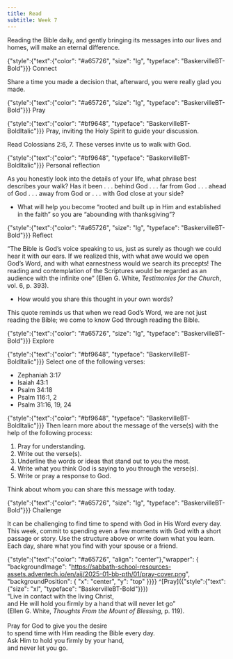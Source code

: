 ```yaml
---
title: Read
subtitle: Week 7
---
```


Reading the Bible daily, and gently bringing its messages into our lives and homes, will make an eternal difference.

{"style":{"text":{"color": "#a65726", "size": "lg", "typeface": "BaskervilleBT-Bold"}}}
Connect

Share a time you made a decision that, afterward, you were really glad you made.

{"style":{"text":{"color": "#a65726", "size": "lg", "typeface": "BaskervilleBT-Bold"}}}
Pray

{"style":{"text":{"color": "#bf9648", "typeface": "BaskervilleBT-BoldItalic"}}}
Pray, inviting the Holy Spirit to guide your discussion.

Read Colossians 2:6, 7. These verses invite us to walk with God.

{"style":{"text":{"color": "#bf9648", "typeface": "BaskervilleBT-BoldItalic"}}}
Personal reflection

As you honestly look into the details of your life, what phrase best describes your walk? Has it been . . . behind God . . . far from God . . . ahead of God . . . away from God or . . . with God close at your side?

- What will help you become “rooted and built up in Him and established in the faith” so you are “abounding with thanksgiving”?

{"style":{"text":{"color": "#a65726", "size": "lg", "typeface": "BaskervilleBT-Bold"}}}
Reflect

“The Bible is God’s voice speaking to us, just as surely as though we could hear it with our ears. If we realized this, with what awe would we open God’s Word, and with what earnestness would we search its precepts! The reading and contemplation of the Scriptures would be regarded as an audience with the infinite one” (Ellen G. White, _Testimonies for the Church_, vol. 6, p. 393).

- How would you share this thought in your own words?

This quote reminds us that when we read God’s Word, we are not just reading the Bible; we come to know God through reading the Bible.

{"style":{"text":{"color": "#a65726", "size": "lg", "typeface": "BaskervilleBT-Bold"}}}
Explore

{"style":{"text":{"color": "#bf9648", "typeface": "BaskervilleBT-BoldItalic"}}}
Select one of the following verses:
- Zephaniah 3:17
- Isaiah 43:1
- Psalm 34:18
- Psalm 116:1, 2
- Psalm 31:16, 19, 24

{"style":{"text":{"color": "#bf9648", "typeface": "BaskervilleBT-BoldItalic"}}}
Then learn more about the message of the verse(s) with the help of the following process:
1. Pray for understanding.
2. Write out the verse(s).
3. Underline the words or ideas that stand out to you the most.
4. Write what you think God is saying to you through the verse(s).
5. Write or pray a response to God.

Think about whom you can share this message with today.

{"style":{"text":{"color": "#a65726", "size": "lg", "typeface": "BaskervilleBT-Bold"}}}
Challenge

It can be challenging to find time to spend with God in His Word every day. This week, commit to spending even a few moments with God with a short passage or story. Use the structure above or write down what you learn. Each day, share what you find with your spouse or a friend.

{"style":{"text":{"color": "#a65726", "align": "center"},"wrapper": { "backgroundImage": "https://sabbath-school-resources-assets.adventech.io/en/aij/2025-01-bb-pth/01/pray-cover.png", "backgroundPosition": { "x": "center", "y": "top" }}}}
^[Pray]({"style":{"text":{"size": "xl", "typeface": "BaskervilleBT-Bold"}}})\
“Live in contact with the living Christ,\
and He will hold you firmly by a hand that will never let go”\
(Ellen G. White, _Thoughts From the Mount of Blessing_, p. 119).\
\
Pray for God to give you the desire\
to spend time with Him reading the Bible every day.\
Ask Him to hold you firmly by your hand,\
and never let you go.